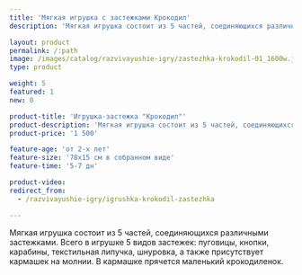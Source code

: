 ```yaml
---
title: 'Мягкая игрушка с застежками Крокодил'
description: 'Мягкая игрушка состоит из 5 частей, соединяющихся различными застежками (пуговицы, кнопки, карабины, текстильная липучка, шнуровка). В кармашке на молнии прячется маленький крокодиленок.'

layout: product
permalink: /:path
image: /images/catalog/razvivayushie-igry/zastezhka-krokodil-01_1600w.jpg
type: product

weight: 5
featured: 1
new: 0

product-title: 'Игрушка-застежка "Крокодил"'
product-description: 'Мягкая игрушка состоит из 5 частей, соединяющихся различными застежками. Всего в игрушке 5 видов застежек: пуговицы, кнопки, карабины, текстильная липучка, шнуровка, а также присутствует кармашек на молнии. В кармашке прячется маленький крокодиленок.'
product-price: '1 500'

feature-age: 'от 2-х лет'
feature-size: '78х15 см в собранном виде'
feature-time: '5-7 дн'

product-video: 
redirect_from:
  - /razvivayushie-igry/igrushka-krokodil-zastezhka

---
```

Мягкая игрушка состоит из 5 частей, соединяющихся различными застежками. Всего в игрушке 5 видов застежек: пуговицы, кнопки, карабины, текстильная липучка, шнуровка, а также присутствует кармашек на молнии. В кармашке прячется маленький крокодиленок. 